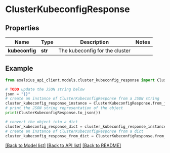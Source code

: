 # ClusterKubeconfigResponse


## Properties

Name | Type | Description | Notes
------------ | ------------- | ------------- | -------------
**kubeconfig** | **str** | The kubeconfig for the cluster | 

## Example

```python
from exalsius_api_client.models.cluster_kubeconfig_response import ClusterKubeconfigResponse

# TODO update the JSON string below
json = "{}"
# create an instance of ClusterKubeconfigResponse from a JSON string
cluster_kubeconfig_response_instance = ClusterKubeconfigResponse.from_json(json)
# print the JSON string representation of the object
print(ClusterKubeconfigResponse.to_json())

# convert the object into a dict
cluster_kubeconfig_response_dict = cluster_kubeconfig_response_instance.to_dict()
# create an instance of ClusterKubeconfigResponse from a dict
cluster_kubeconfig_response_from_dict = ClusterKubeconfigResponse.from_dict(cluster_kubeconfig_response_dict)
```
[[Back to Model list]](../README.md#documentation-for-models) [[Back to API list]](../README.md#documentation-for-api-endpoints) [[Back to README]](../README.md)


